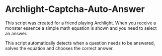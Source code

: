 # Archlight-Captcha-Auto-Answer
This script was created for a friend playing Archlight. When you receive a monster essence a simple math equation is shown and you need to select an answer. 

This script automatically detects when a question needs to be answered, solves the equation and chooses the correct answer.